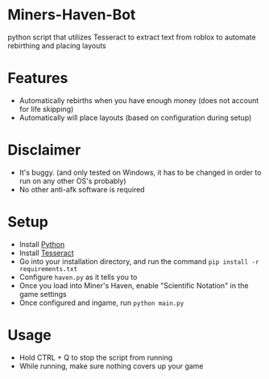 # Miners-Haven-Bot
python script that utilizes Tesseract to extract text from roblox to automate rebirthing and placing layouts

# Features
- Automatically rebirths when you have enough money (does not account for life skipping)
- Automatically will place layouts (based on configuration during setup)

# Disclaimer
 - It's buggy. (and only tested on Windows, it has to be changed in order to run on any other OS's probably)
 - No other anti-afk software is required

# Setup
- Install [Python](https://www.python.org/)
- Install [Tesseract](https://github.com/UB-Mannheim/tesseract/wiki)
- Go into your installation directory, and run the command `pip install -r requirements.txt`
- Configure `haven.py` as it tells you to
- Once you load into Miner's Haven, enable "Scientific Notation" in the game settings
- Once configured and ingame, run `python main.py`

# Usage
- Hold CTRL + Q to stop the script from running
- While running, make sure nothing covers up your game
